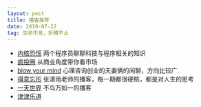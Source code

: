 ```yaml
---
layout: post
title: 播客推荐
date: 2019-07-22
tag: 生命不息，折腾不止
---
```


- [内核恐慌](https://kernelpanic.fm/) 两个程序员聊聊科技与程序相关的知识
- [疯投圈](https://crazy.capital/) 从商业角度带你看市场
- [blow your mind](https://www.ximalaya.com/qinggan/6990384/) 心理咨询创业的夫妻俩的闲聊，方向比较广
- [得意忘形](https://www.ximalaya.com/yule/6688726/) 张潇雨老师的播客，每一期都很硬核，都是对人生的思考
- [一天世界](http://www.yitianshijie.net/) 不鸟万如一的播客
- [津津乐道](https://jinjinledao.org)

